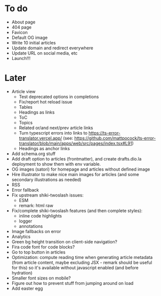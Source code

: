 # To do

- About page
- 404 page
- Favicon
- Default OG image
- Write 10 initial articles
- Update domain and redirect everywhere
- Update URL on social media, etc
- Launch!!!

# Later

- Article view
  - Test deprecated options in completions
  - Fix/report hot reload issue
  - Tables
  - Headings as links
  - ToC
  - Topics
  - Related or/and next/prev article links
  - Turn typescript errors into links to https://ts-error-translator.vercel.app/ (see: https://github.com/mattpocock/ts-error-translator/blob/main/apps/web/src/pages/index.tsx#L91)
  - Headings as anchor links
- Add schema.org stuff
- Add draft option to articles (frontmatter), and create drafts.dio.la deployment to show them with env variable.
- OG images (satori) for homepage and articles without defined image
- Hire illustrator to make nice main images for articles (and some secondary illustrations as needed)
- RSS
- Error fallback
- Fix upstream shiki-twoslash issues:
  - ESM
  - remark: html raw
- Fix/complete shiki-twoslash features (and then complete styles):
  - inline code highlights
  - logger
  - annotations
- Image fallbacks on error
- Analytics
- Green bg height transition on client-side navigation?
- Fira code font for code blocks?
- Go to top button in articles
- Optimization: compute reading time when generating article metadata (from article content, maybe excluding JSX - remark should be useful for this) so it's available without javascript enabled (and before hydration)
- Smaller font sizes on mobile?
- Figure out how to prevent stuff from jumping around on load
- Add easter egg
